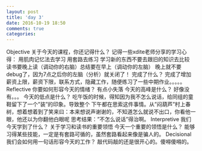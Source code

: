 ```yaml
---
layout: post
title: 'day 3'
date: 2016-10-19 18:50
comments: true
categories: 
---
```

Objective
关于今天的课程，你还记得什么？
记得一些xdite老师分享的学习心得：
用肌肉记忆法去学习
用套路去练习
学习新的东西不要去跟旧的知识去比较
读书要晚上读（调动你的右脑）总结要在早上（调动你的左脑）
晚上就不要debug了，因为7点之后你的左脑（分析）就关闭了！
完成了什么？
 完成了增加薪资上限，薪资下限，联系方式，隐藏工作，随便练习了一些中期作业。。。。。
Reflective
你要如何形容今天的情绪？
 有点小失落
今天的高峰是什么？
好像没有。。。
今天的低点是什么？
吃午饭的时候，得知因为我不怎么说话，给同组的童鞋留下了一个”装”的印象。导致整个
下午都在思索这件事情。从”闷葫芦”村上春树，想着想着到了笑来曰：本来想说声谢谢的，不知道怎么就说不出口，你看他一眼，他还以为你翻他白眼呢
思考结果：”不怎么说话”得治啊。
Interpretive
我们今天学到了什么？
关于学习和读书的重要领悟
今天一个重要的领悟是什么？
能够习得某些技能，一定是有套路可循的，虽然套路看起来像是骗人的。
Decisional
我们会如何用一句话形容今天的工作？
敲代码敲的还是很开心的。傻嘚傻嘚的。
